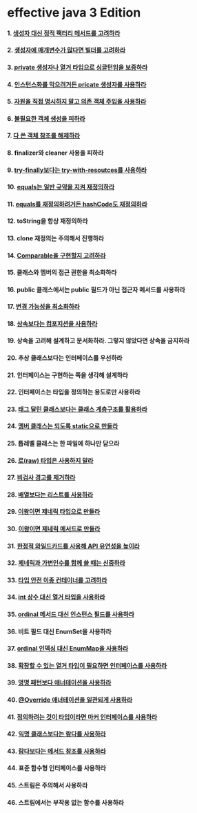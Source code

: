 # effective java 3 Edition

#### 1. [생성자 대신 정적 팩터리 메서드를 고려하라](effective-java/src/main/java/com/devyu/effectivejava/item09/Main.java)
#### 2. [생성자에 매개변수가 많다면 빌더를 고려하라](effective-java/src/main/java/com/devyu/effectivejava/item02/Main.java)
#### 3. [private 생성자나 열거 타입으로 싱글턴임을 보증하라](effective-java/src/main/java/com/devyu/effectivejava/item03/Main.java)
#### 4. [인스턴스화를 막으려거든 pricate 생성자를 사용하라](effective-java/src/main/java/com/devyu/effectivejava/item04/Main.java)
#### 5. [자원을 직접 명시하지 말고 의존 객체 주입을 사용하라](effective-java/src/main/java/com/devyu/effectivejava/item05/Main.java)
#### 6. [불필요한 객체 생성을 피하라](effective-java/src/main/java/com/devyu/effectivejava/item06/Main.java)
#### 7. [다 쓴 객체 참조를 해제하라](effective-java/src/main/java/com/devyu/effectivejava/item07/Main.java)
#### 8. finalizer와 cleaner 사용을 피하라
#### 9. [try-finally보다는 try-with-resoutces를 사용하라](effective-java/src/main/java/com/devyu/effectivejava/item09/Main.java)
#### 10. [equals는 일반 규약을 지켜 재정의하라](effective-java/src/main/java/com/devyu/effectivejava/item10/Main.java)
#### 11. [equals를 재정의하려거든 hashCode도 재정의하라](effective-java/src/main/java/com/devyu/effectivejava/item11/Main.java)
#### 12. toString을 항상 재정의하라
#### 13. clone 재정의는 주의해서 진행하라
#### 14. [Comparable을 구현할지 고려하라](effective-java/src/main/java/com/devyu/effectivejava/item14/Main.java)
#### 15. 클래스와 멤버의 접근 권한을 최소화하라
#### 16. public 클래스에서는 public 필드가 아닌 접근자 메서드를 사용하라
#### 17. [변경 가능성을 최소화하라](effective-java/src/main/java/com/devyu/effectivejava/item17/Main.java)
#### 18. [상속보다는 컴포지션을 사용하라](effective-java/src/main/java/com/devyu/effectivejava/item18/Main.java)
#### 19. 상속을 고려해 설계하고 문서화하라. 그렇지 않았다면 상속을 금지하라
#### 20. 추상 클래스보다는 인터페이스를 우선하라
#### 21. 인터페이스는 구현하는 쪽을 생각해 설계하라
#### 22. 인터페이스는 타입을 정의하는 용도로만 사용하라
#### 23. [태그 달린 클래스보다는 클래스 계층구조를 활용하라](effective-java/src/main/java/com/devyu/effectivejava/item23/Main.java)
#### 24. [멤버 클래스는 되도록 static으로 만들라](effective-java/src/main/java/com/devyu/effectivejava/item23/Main.java)
#### 25. 톱레벨 클래스는 한 파일에 하나만 담으라
#### 26. [로(raw) 타입은 사용하지 말라](effective-java/src/main/java/com/devyu/effectivejava/item26/Main.java)
#### 27. [비검사 경고를 제거하라](effective-java/src/main/java/com/devyu/effectivejava/item27/Main.java)
#### 28. [배열보다는 리스트를 사용하라](effective-java/src/main/java/com/devyu/effectivejava/item28/Main.java)
#### 29. [이왕이면 제네릭 타입으로 만들라](effective-java/src/main/java/com/devyu/effectivejava/item29/Main.java)
#### 30. [이왕이면 제네릭 메서드로 만들라](effective-java/src/main/java/com/devyu/effectivejava/item30/Main.java)
#### 31. [한정적 와일드카드를 사용해 API 유연성을 높이라](effective-java/src/main/java/com/devyu/effectivejava/item31/Main.java)
#### 32. [제네릭과 가변인수를 함께 쓸 때는 신중하라](effective-java/src/main/java/com/devyu/effectivejava/item32/Main.java)
#### 33. [타입 안전 이종 컨테이너를 고려하라](effective-java/src/main/java/com/devyu/effectivejava/item33/Main.java)
#### 34. [int 상수 대신 열거 타입을 사용하라](effective-java/src/main/java/com/devyu/effectivejava/item34/Main2.java)
#### 35. [ordinal 메서드 대신 인스턴스 필드를 사용하라](effective-java/src/main/java/com/devyu/effectivejava/item35/Main.java)
#### 36. 비트 필드 대신 EnumSet을 사용하라
#### 37. [ordinal 인덱싱 대신 EnumMap을 사용하라](effective-java/src/main/java/com/devyu/effectivejava/item37/Main.java)
#### 38. [확장할 수 있는 열거 타입이 필요하면 인터페이스를 사용하라](effective-java/src/main/java/com/devyu/effectivejava/item38/Main.java)
#### 39. [명명 패턴보다 애너테이션을 사용하라](effective-java/src/main/java/com/devyu/effectivejava/item39/Main.java)
#### 40. [@Override 애너테이션을 일관되게 사용하라](effective-java/src/main/java/com/devyu/effectivejava/item40/Main.java)
#### 41. [정의하려는 것이 타입이라면 마커 인터페이스를 사용하라](effective-java/src/main/java/com/devyu/effectivejava/item41/Main.java)
#### 42. [익명 클래스보다는 람다를 사용하라](effective-java/src/main/java/com/devyu/effectivejava/item42/Main.java)
#### 43. [람다보다는 메서드 참조를 사용하라](effective-java/src/main/java/com/devyu/effectivejava/item43/Main.java)
#### 44. 표준 함수형 인터페이스를 사용하라
#### 45. 스트림은 주의해서 사용하라
#### 46. 스트림에서는 부작용 없는 함수를 사용하라